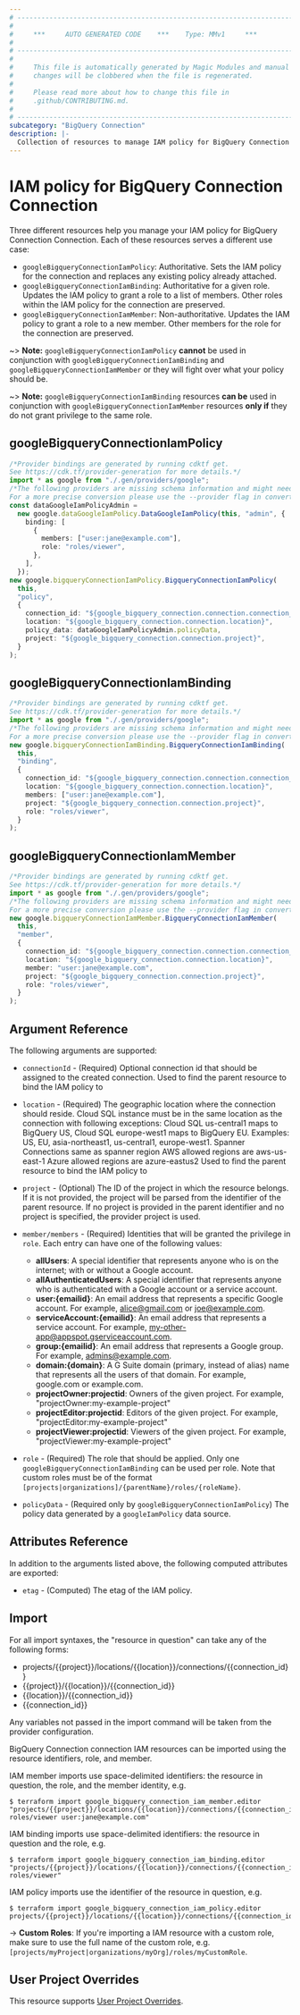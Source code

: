 ```yaml
---
# ----------------------------------------------------------------------------
#
#     ***     AUTO GENERATED CODE    ***    Type: MMv1     ***
#
# ----------------------------------------------------------------------------
#
#     This file is automatically generated by Magic Modules and manual
#     changes will be clobbered when the file is regenerated.
#
#     Please read more about how to change this file in
#     .github/CONTRIBUTING.md.
#
# ----------------------------------------------------------------------------
subcategory: "BigQuery Connection"
description: |-
  Collection of resources to manage IAM policy for BigQuery Connection Connection
---
```


# IAM policy for BigQuery Connection Connection

Three different resources help you manage your IAM policy for BigQuery Connection Connection. Each of these resources serves a different use case:

* `googleBigqueryConnectionIamPolicy`: Authoritative. Sets the IAM policy for the connection and replaces any existing policy already attached.
* `googleBigqueryConnectionIamBinding`: Authoritative for a given role. Updates the IAM policy to grant a role to a list of members. Other roles within the IAM policy for the connection are preserved.
* `googleBigqueryConnectionIamMember`: Non-authoritative. Updates the IAM policy to grant a role to a new member. Other members for the role for the connection are preserved.

\~> **Note:** `googleBigqueryConnectionIamPolicy` **cannot** be used in conjunction with `googleBigqueryConnectionIamBinding` and `googleBigqueryConnectionIamMember` or they will fight over what your policy should be.

\~> **Note:** `googleBigqueryConnectionIamBinding` resources **can be** used in conjunction with `googleBigqueryConnectionIamMember` resources **only if** they do not grant privilege to the same role.

## googleBigqueryConnectionIamPolicy

```typescript
/*Provider bindings are generated by running cdktf get.
See https://cdk.tf/provider-generation for more details.*/
import * as google from "./.gen/providers/google";
/*The following providers are missing schema information and might need manual adjustments to synthesize correctly: google.
For a more precise conversion please use the --provider flag in convert.*/
const dataGoogleIamPolicyAdmin =
  new google.dataGoogleIamPolicy.DataGoogleIamPolicy(this, "admin", {
    binding: [
      {
        members: ["user:jane@example.com"],
        role: "roles/viewer",
      },
    ],
  });
new google.bigqueryConnectionIamPolicy.BigqueryConnectionIamPolicy(
  this,
  "policy",
  {
    connection_id: "${google_bigquery_connection.connection.connection_id}",
    location: "${google_bigquery_connection.connection.location}",
    policy_data: dataGoogleIamPolicyAdmin.policyData,
    project: "${google_bigquery_connection.connection.project}",
  }
);

```

## googleBigqueryConnectionIamBinding

```typescript
/*Provider bindings are generated by running cdktf get.
See https://cdk.tf/provider-generation for more details.*/
import * as google from "./.gen/providers/google";
/*The following providers are missing schema information and might need manual adjustments to synthesize correctly: google.
For a more precise conversion please use the --provider flag in convert.*/
new google.bigqueryConnectionIamBinding.BigqueryConnectionIamBinding(
  this,
  "binding",
  {
    connection_id: "${google_bigquery_connection.connection.connection_id}",
    location: "${google_bigquery_connection.connection.location}",
    members: ["user:jane@example.com"],
    project: "${google_bigquery_connection.connection.project}",
    role: "roles/viewer",
  }
);

```

## googleBigqueryConnectionIamMember

```typescript
/*Provider bindings are generated by running cdktf get.
See https://cdk.tf/provider-generation for more details.*/
import * as google from "./.gen/providers/google";
/*The following providers are missing schema information and might need manual adjustments to synthesize correctly: google.
For a more precise conversion please use the --provider flag in convert.*/
new google.bigqueryConnectionIamMember.BigqueryConnectionIamMember(
  this,
  "member",
  {
    connection_id: "${google_bigquery_connection.connection.connection_id}",
    location: "${google_bigquery_connection.connection.location}",
    member: "user:jane@example.com",
    project: "${google_bigquery_connection.connection.project}",
    role: "roles/viewer",
  }
);

```

## Argument Reference

The following arguments are supported:

*   `connectionId` - (Required) Optional connection id that should be assigned to the created connection.
    Used to find the parent resource to bind the IAM policy to

*   `location` - (Required) The geographic location where the connection should reside.
    Cloud SQL instance must be in the same location as the connection
    with following exceptions: Cloud SQL us-central1 maps to BigQuery US, Cloud SQL europe-west1 maps to BigQuery EU.
    Examples: US, EU, asia-northeast1, us-central1, europe-west1.
    Spanner Connections same as spanner region
    AWS allowed regions are aws-us-east-1
    Azure allowed regions are azure-eastus2 Used to find the parent resource to bind the IAM policy to

*   `project` - (Optional) The ID of the project in which the resource belongs.
    If it is not provided, the project will be parsed from the identifier of the parent resource. If no project is provided in the parent identifier and no project is specified, the provider project is used.

*   `member/members` - (Required) Identities that will be granted the privilege in `role`.
    Each entry can have one of the following values:
    * **allUsers**: A special identifier that represents anyone who is on the internet; with or without a Google account.
    * **allAuthenticatedUsers**: A special identifier that represents anyone who is authenticated with a Google account or a service account.
    * **user:{emailid}**: An email address that represents a specific Google account. For example, alice@gmail.com or joe@example.com.
    * **serviceAccount:{emailid}**: An email address that represents a service account. For example, my-other-app@appspot.gserviceaccount.com.
    * **group:{emailid}**: An email address that represents a Google group. For example, admins@example.com.
    * **domain:{domain}**: A G Suite domain (primary, instead of alias) name that represents all the users of that domain. For example, google.com or example.com.
    * **projectOwner:projectid**: Owners of the given project. For example, "projectOwner:my-example-project"
    * **projectEditor:projectid**: Editors of the given project. For example, "projectEditor:my-example-project"
    * **projectViewer:projectid**: Viewers of the given project. For example, "projectViewer:my-example-project"

*   `role` - (Required) The role that should be applied. Only one
    `googleBigqueryConnectionIamBinding` can be used per role. Note that custom roles must be of the format
    `[projects|organizations]/{parentName}/roles/{roleName}`.

*   `policyData` - (Required only by `googleBigqueryConnectionIamPolicy`) The policy data generated by
    a `googleIamPolicy` data source.

## Attributes Reference

In addition to the arguments listed above, the following computed attributes are
exported:

* `etag` - (Computed) The etag of the IAM policy.

## Import

For all import syntaxes, the "resource in question" can take any of the following forms:

* projects/{{project}}/locations/{{location}}/connections/{{connection\_id}}
* {{project}}/{{location}}/{{connection\_id}}
* {{location}}/{{connection\_id}}
* {{connection\_id}}

Any variables not passed in the import command will be taken from the provider configuration.

BigQuery Connection connection IAM resources can be imported using the resource identifiers, role, and member.

IAM member imports use space-delimited identifiers: the resource in question, the role, and the member identity, e.g.

```console
$ terraform import google_bigquery_connection_iam_member.editor "projects/{{project}}/locations/{{location}}/connections/{{connection_id}} roles/viewer user:jane@example.com"
```

IAM binding imports use space-delimited identifiers: the resource in question and the role, e.g.

```console
$ terraform import google_bigquery_connection_iam_binding.editor "projects/{{project}}/locations/{{location}}/connections/{{connection_id}} roles/viewer"
```

IAM policy imports use the identifier of the resource in question, e.g.

```console
$ terraform import google_bigquery_connection_iam_policy.editor projects/{{project}}/locations/{{location}}/connections/{{connection_id}}
```

\-> **Custom Roles**: If you're importing a IAM resource with a custom role, make sure to use the
full name of the custom role, e.g. `[projects/myProject|organizations/myOrg]/roles/myCustomRole`.

## User Project Overrides

This resource supports [User Project Overrides](https://registry.terraform.io/providers/hashicorp/google/latest/docs/guides/provider_reference#user_project_override).
